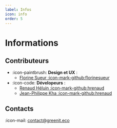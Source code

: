 ```yaml
---
label: Infos
icon: info
order: 5
---
```


# Informations

## Contributeurs

- :icon-paintbrush: **Design et UX** :
  - [Florine Sueur :icon-mark-github:florinesueur](https://github.com/florinesueur)
- :icon-code: **Dévelopeurs** :
  - [Renaud Héluin :icon-mark-github:hrenaud](https://github.com/hrenaud)
  - [Jean-Philippe Kha :icon-mark-github:hrenaud](https://github.com/jpkha)

## Contacts

:icon-mail: contact@greenit.eco
